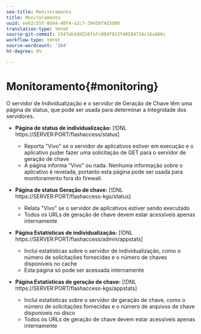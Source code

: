 ```yaml
---
seo-title: Monitoramento
title: Monitoramento
uuid: ee62c55f-0d44-40f4-a2c7-39456f4d3d99
translation-type: tm+mt
source-git-commit: 1547eb3dd220fafc08df923f40504736c16a866c
workflow-type: tm+mt
source-wordcount: '164'
ht-degree: 0%

---
```



# Monitoramento{#monitoring}

O servidor de Individualização e o servidor de Geração de Chave têm uma página de status, que pode ser usada para determinar a integridade dos servidores.

* **Página de status de individualização:** [!DNL https://SERVER:PORT/flashaccess/status]

   * Reporta &quot;Vivo&quot; se o servidor de aplicativos estiver em execução e o aplicativo puder fazer uma solicitação de GET para o servidor de geração de chave
   * A página informa &quot;Vivo&quot; ou nada. Nenhuma informação sobre o aplicativo é revelada, portanto esta página pode ser usada para monitoramento fora do firewall.

* **Página de status Geração de chave:** [!DNL https://SERVER:PORT/flashaccess-kgs/status]

   * Relata &quot;Vivo&quot; se o servidor de aplicativos estiver sendo executado
   * Todos os URLs de geração de chave devem estar acessíveis apenas internamente

* **Página Estatísticas de individualização:** [!DNL https://SERVER:PORT/flashaccess/admin/appstats]

   * Inclui estatísticas sobre o servidor de individualização, como o número de solicitações fornecidas e o número de chaves disponíveis no cache
   * Esta página só pode ser acessada internamente

* **Página Estatísticas de geração de chave:** [!DNL https://SERVER:PORT/flashaccess-kgs/appstats]

   * Inclui estatísticas sobre o servidor de geração de chave, como o número de solicitações fornecidas e o número de arquivos de chave disponíveis no disco
   * Todos os URLs de geração de chave devem estar acessíveis apenas internamente

